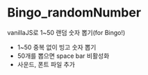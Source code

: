 # Bingo_randomNumber
vanillaJS로 1~50 랜덤 숫자 뽑기(for Bingo!)

- 1~50 중복 없이 빙고 숫자 뽑기
- 50개를 뽑으면 space bar 비활성화
- 사운드, 폰트 파일 추가
